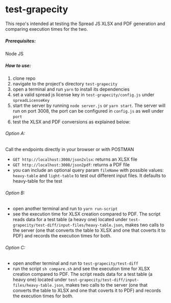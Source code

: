 # test-grapecity

This repo's intended at testing the Spread JS XLSX and PDF generation and comparing execution times for the two.

##### Prerequisites:

Node JS

##### How to use:

1. clone repo
2. navigate to the project's directory `test-grapecity`
3. open a terminal and run `yarn` to install its dependencies
4. set a valid spread js license key in `test-grapecity/config.js` under `spreadLicenseKey`
5. start the server by running `node server.js` or `yarn start`. The server will run on port 3008, the port can be configured in `config.js` as well under `port`
6. test the XLSX and PDF conversions as explained below:


###### Option A:

Call the endpoints directly in your browser or with POSTMAN

- `GET http://localhost:3008/json2xlsx`: returns an XLSX file
- `GET http://localhost:3008/json2pdf`: returns a PDF file
- you can include an optional query param `fileName` with possible values: `heavy-table` and `light-table` to test out different input files. It defaults to heavy-table for the test

###### Option B:

- open another terminal and run to `yarn run-script`
- see the execution time for XLSX creation compared to PDF. The script reads data for a test table (a heavy one) located under `test-grapecity/test-diff/input-files/heavy-table.json`, makes two calls to the server (one that converts the table to XLSX and one that coverts it to PDF) and records the execution times for both.

###### Option C:

- open another terminal and run to `test-grapecity/test-diff`
- run the script `sh compare.sh` and see the execution time for XLSX creation compared to PDF. The script reads data for a test table (a heavy one) located under `test-grapecity/test-diff/input-files/heavy-table.json`, makes two calls to the server (one that converts the table to XLSX and one that coverts it to PDF) and records the execution times for both.